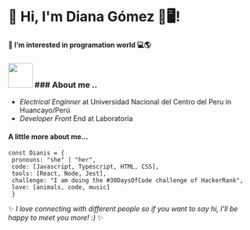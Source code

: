 # 👋 Hi, I'm Diana Gómez 🐰🖥️!

#### 👀 I’m interested in programation world 💻🌎


### <img src="https://media.giphy.com/media/VgCDAzcKvsR6OM0uWg/giphy.gif" width="50">  ### About me ..

- *Electrical Enginner* at Universidad Nacional del Centro del Peru in Huancayo/Perú 
- *Developer Front* End at Laboratoria

#### A little more about me...
```
const Dianis = { 
 pronouns: "she" | "her", 
 code: [Javascript, Typescript, HTML, CSS], 
 tools: [React, Node, Jest], 
 challenge: "I am doing the #30DaysOfCode challenge of HackerRank",
 love: [animals, code, music]
 }
```

<!---
Diartgo/Diana-Gomez.md is a ✨ special ✨ repository because its `README.md` (this file) appears on your GitHub profile.
You can click the Preview link to take a look at your changes.
--->


✨ *I love connecting with different people so if you want to say hi, I'll be happy to meet you more! :)* ✨
